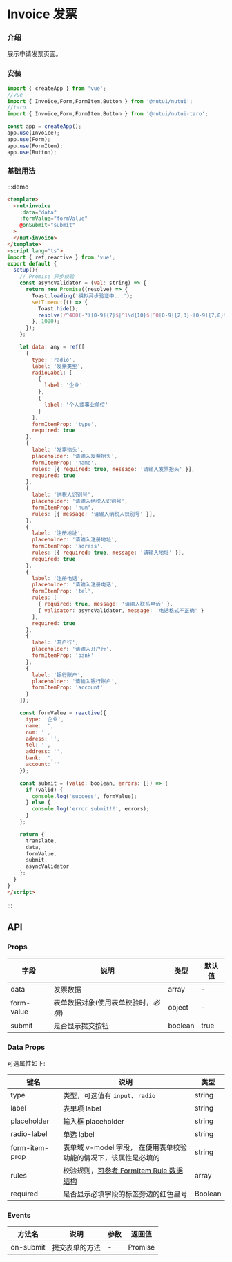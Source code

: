 # Invoice 发票

### 介绍

展示申请发票页面。

### 安装

``` javascript
import { createApp } from 'vue';
//vue
import { Invoice,Form,FormItem,Button } from '@nutui/nutui';
//taro
import { Invoice,Form,FormItem,Button } from '@nutui/nutui-taro';

const app = createApp();
app.use(Invoice);
app.use(Form);
app.use(FormItem);
app.use(Button);

```


### 基础用法
:::demo
```html
<template>
  <nut-invoice 
    :data="data" 
    :formValue="formValue" 
    @onSubmit="submit"
  >
  </nut-invoice>
</template>
<script lang="ts">
import { ref,reactive } from 'vue';
export default {
  setup(){
    // Promise 异步校验
    const asyncValidator = (val: string) => {
      return new Promise((resolve) => {
        Toast.loading('模拟异步验证中...');
        setTimeout(() => {
          Toast.hide();
          resolve(/^400(-?)[0-9]{7}$|^1\d{10}$|^0[0-9]{2,3}-[0-9]{7,8}$/.test(val));
        }, 1000);
      });
    };

    let data: any = ref([
      {
        type: 'radio',
        label: '发票类型',
        radioLabel: [
          {
            label: '企业'
          },
          {
            label: '个人或事业单位'
          }
        ],
        formItemProp: 'type',
        required: true
      },
      {
        label: '发票抬头',
        placeholder: '请输入发票抬头',
        formItemProp: 'name',
        rules: [{ required: true, message: '请输入发票抬头' }],
        required: true
      },
      {
        label: '纳税人识别号',
        placeholder: '请输入纳税人识别号',
        formItemProp: 'num',
        rules: [{ message: '请输入纳税人识别号' }],
      },
      {
        label: '注册地址',
        placeholder: '请输入注册地址',
        formItemProp: 'adress',
        rules: [{ required: true, message: '请输入地址' }],
        required: true
      },
      {
        label: '注册电话',
        placeholder: '请输入注册电话',
        formItemProp: 'tel',
        rules: [
          { required: true, message: '请输入联系电话' },
          { validator: asyncValidator, message: '电话格式不正确' }
        ],
        required: true
      },
      {
        label: '开户行',
        placeholder: '请输入开户行',
        formItemProp: 'bank'
      },
      {
        label: '银行账户',
        placeholder: '请输入银行账户',
        formItemProp: 'account'
      }
    ]);

    const formValue = reactive({
      type: '企业',
      name: '',
      num: '',
      adress: '',
      tel: '',
      address: '',
      bank: '',
      account: ''
    });

    const submit = (valid: boolean, errors: []) => {
      if (valid) {
        console.log('success', formValue);
      } else {
        console.log('error submit!!', errors);
      }
    };

    return {
      translate,
      data,
      formValue,
      submit,
      asyncValidator
    };
  }
}
</script>
```
:::

## API
### Props

| 字段 | 说明 | 类型 | 默认值
|----- | ----- | ----- | -----
| data | 发票数据 | array | -
| form-value | 表单数据对象(使用表单校验时，_必填_) | object | -
| submit | 是否显示提交按钮 | boolean | true

### Data Props


可选属性如下:

| 键名      | 说明                   | 类型                                    |
|-----------|------------------------|-----------------------------------------|
| type  | 类型，可选值有 `input`、`radio` | string                                 |
| label  | 表单项 label         | string                                 |
| placeholder   | 输入框 placeholder           | string                                  |
| radio-label   | 单选 label           | string                                  |
| form-item-prop | 表单域 v-model 字段， 在使用表单校验功能的情况下，该属性是必填的 | string | -
| rules | 校验规则，[可参考 FormItem Rule 数据结构](#/form) | array | []
| required | 是否显示必填字段的标签旁边的红色星号 | Boolean | `false`

### Events

| 方法名            | 说明                                                               | 参数                | 返回值  |
|-------------------|--------------------------------------------------------------------|---------------------|---------|
| on-submit            | 提交表单的方法                                             | -                   | Promise |